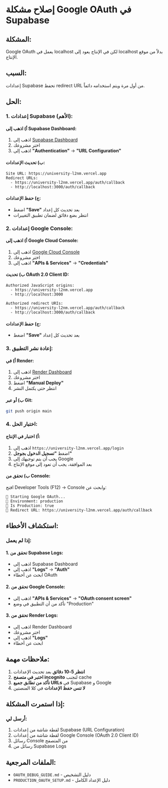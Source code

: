 # إصلاح مشكلة Google OAuth في Supabase

## المشكلة:
Google OAuth يعمل في localhost لكن في الإنتاج يعود إلى localhost بدلاً من موقع الإنتاج.

## السبب:
إعدادات Supabase تحفظ redirect URL من أول مرة ويتم استخدامه دائماً.

## الحل:

### 1. إعدادات Supabase (الأهم):

#### أ) اذهب إلى Supabase Dashboard:
1. اذهب إلى [Supabase Dashboard](https://supabase.com/dashboard)
2. اختر مشروعك
3. اذهب إلى **"Authentication"** → **"URL Configuration"**

#### ب) تحديث الإعدادات:
```
Site URL: https://university-l2nm.vercel.app
Redirect URLs: 
  - https://university-l2nm.vercel.app/auth/callback
  - http://localhost:3000/auth/callback
```

#### ج) حفظ الإعدادات:
- اضغط **"Save"** بعد تحديث كل إعداد
- انتظر بضع دقائق لضمان تطبيق التغييرات

### 2. إعدادات Google Console:

#### أ) اذهب إلى Google Cloud Console:
1. اذهب إلى [Google Cloud Console](https://console.cloud.google.com)
2. اختر مشروعك
3. اذهب إلى **"APIs & Services"** → **"Credentials"**

#### ب) تحديث OAuth 2.0 Client ID:
```
Authorized JavaScript origins:
  - https://university-l2nm.vercel.app
  - http://localhost:3000

Authorized redirect URIs:
  - https://university-l2nm.vercel.app/auth/callback
  - http://localhost:3000/auth/callback
```

#### ج) حفظ الإعدادات:
- اضغط **"Save"** بعد تحديث كل إعداد

### 3. إعادة نشر التطبيق:

#### أ) في Render:
1. اذهب إلى [Render Dashboard](https://dashboard.render.com)
2. اختر مشروعك
3. اضغط **"Manual Deploy"**
4. انتظر حتى يكتمل النشر

#### ب) أو عبر Git:
```bash
git push origin main
```

### 4. اختبار الحل:

#### أ) اختبار في الإنتاج:
1. اذهب إلى `https://university-l2nm.vercel.app/login`
2. اضغط **"تسجيل الدخول بجوجل"**
3. يجب أن يتم توجيهك إلى Google
4. بعد الموافقة، يجب أن تعود إلى موقع الإنتاج

#### ب) تحقق من Console:
افتح Developer Tools (F12) → Console وابحث عن:
```
🚀 Starting Google OAuth...
📍 Environment: production
📍 Is Production: true
📍 Redirect URL: https://university-l2nm.vercel.app/auth/callback
```

## استكشاف الأخطاء:

### إذا لم يعمل:

#### 1. تحقق من Supabase Logs:
- اذهب إلى Supabase Dashboard
- اذهب إلى **"Logs"** → **"Auth"**
- ابحث عن أخطاء OAuth

#### 2. تحقق من Google Console:
- اذهب إلى **"APIs & Services"** → **"OAuth consent screen"**
- تأكد من أن التطبيق في وضع "Production"

#### 3. تحقق من Render Logs:
- اذهب إلى Render Dashboard
- اختر مشروعك
- اذهب إلى **"Logs"**
- ابحث عن أخطاء

## ملاحظات مهمة:

1. **انتظر 5-10 دقائق** بعد تحديث الإعدادات
2. **اختبر في متصفح incognito** لتجنب cache
3. **تأكد من تطابق جميع URLs** في Supabase و Google
4. **لا تنس حفظ الإعدادات** في كلا المنصتين

## إذا استمرت المشكلة:

### أرسل لي:
1. لقطة شاشة من إعدادات Supabase (URL Configuration)
2. لقطة شاشة من إعدادات Google Console (OAuth 2.0 Client ID)
3. رسائل Console من المتصفح
4. رسائل من Supabase Logs

## الملفات المرجعية:

- `OAUTH_DEBUG_GUIDE.md` - دليل التشخيص
- `PRODUCTION_OAUTH_SETUP.md` - دليل الإعداد الكامل
